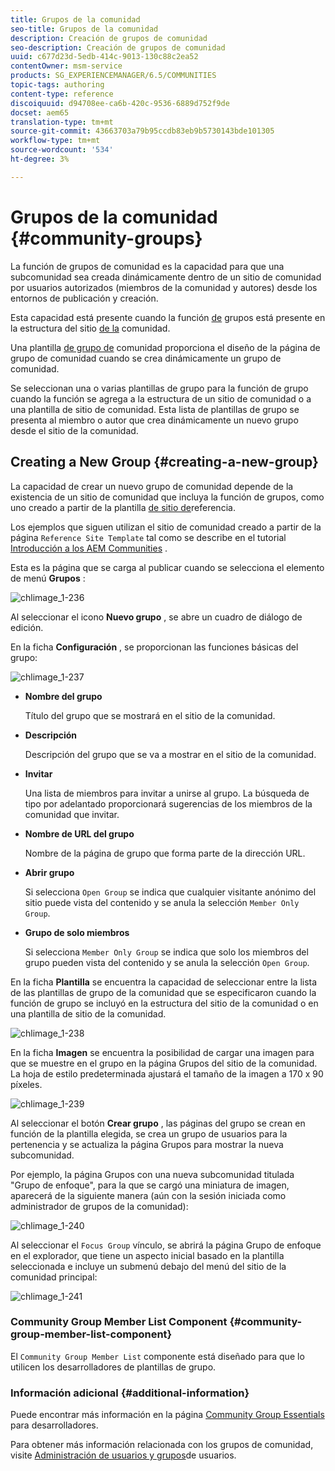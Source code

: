```yaml
---
title: Grupos de la comunidad
seo-title: Grupos de la comunidad
description: Creación de grupos de comunidad
seo-description: Creación de grupos de comunidad
uuid: c677d23d-5edb-414c-9013-130c88c2ea52
contentOwner: msm-service
products: SG_EXPERIENCEMANAGER/6.5/COMMUNITIES
topic-tags: authoring
content-type: reference
discoiquuid: d94708ee-ca6b-420c-9536-6889d752f9de
docset: aem65
translation-type: tm+mt
source-git-commit: 43663703a79b95ccdb83eb9b5730143bde101305
workflow-type: tm+mt
source-wordcount: '534'
ht-degree: 3%

---
```



# Grupos de la comunidad {#community-groups}

La función de grupos de comunidad es la capacidad para que una subcomunidad sea creada dinámicamente dentro de un sitio de comunidad por usuarios autorizados (miembros de la comunidad y autores) desde los entornos de publicación y creación.

Esta capacidad está presente cuando la función [de](/help/communities/functions.md#groups-function) grupos está presente en la estructura del sitio [de la](/help/communities/sites-console.md) comunidad.

Una plantilla [de grupo de](/help/communities/tools-groups.md) comunidad proporciona el diseño de la página de grupo de comunidad cuando se crea dinámicamente un grupo de comunidad.

Se seleccionan una o varias plantillas de grupo para la función de grupo cuando la función se agrega a la estructura de un sitio de comunidad o a una plantilla de sitio de comunidad. Esta lista de plantillas de grupo se presenta al miembro o autor que crea dinámicamente un nuevo grupo desde el sitio de la comunidad.

## Creating a New Group {#creating-a-new-group}

La capacidad de crear un nuevo grupo de comunidad depende de la existencia de un sitio de comunidad que incluya la función de grupos, como uno creado a partir de la plantilla [de sitio de](/help/communities/sites.md)referencia.

Los ejemplos que siguen utilizan el sitio de comunidad creado a partir de la página `Reference Site Template` tal como se describe en el tutorial [Introducción a los AEM Communities](/help/communities/getting-started.md) .

Esta es la página que se carga al publicar cuando se selecciona el elemento de menú **Grupos** :

![chlimage_1-236](assets/chlimage_1-236.png)

Al seleccionar el icono **Nuevo grupo** , se abre un cuadro de diálogo de edición.

En la ficha **Configuración** , se proporcionan las funciones básicas del grupo:

![chlimage_1-237](assets/chlimage_1-237.png)

* **Nombre del grupo**

   Título del grupo que se mostrará en el sitio de la comunidad.

* **Descripción**

   Descripción del grupo que se va a mostrar en el sitio de la comunidad.

* **Invitar**

   Una lista de miembros para invitar a unirse al grupo. La búsqueda de tipo por adelantado proporcionará sugerencias de los miembros de la comunidad que invitar.

* **Nombre de URL del grupo**

   Nombre de la página de grupo que forma parte de la dirección URL.

* **Abrir grupo**

   Si selecciona `Open Group` se indica que cualquier visitante anónimo del sitio puede vista del contenido y se anula la selección `Member Only Group`.

* **Grupo de solo miembros**

   Si selecciona `Member Only Group` se indica que solo los miembros del grupo pueden vista del contenido y se anula la selección `Open Group`.

En la ficha **Plantilla** se encuentra la capacidad de seleccionar entre la lista de las plantillas de grupo de la comunidad que se especificaron cuando la función de grupo se incluyó en la estructura del sitio de la comunidad o en una plantilla de sitio de la comunidad.

![chlimage_1-238](assets/chlimage_1-238.png)

En la ficha **Imagen** se encuentra la posibilidad de cargar una imagen para que se muestre en el grupo en la página Grupos del sitio de la comunidad. La hoja de estilo predeterminada ajustará el tamaño de la imagen a 170 x 90 píxeles.

![chlimage_1-239](assets/chlimage_1-239.png)

Al seleccionar el botón **Crear grupo** , las páginas del grupo se crean en función de la plantilla elegida, se crea un grupo de usuarios para la pertenencia y se actualiza la página Grupos para mostrar la nueva subcomunidad.

Por ejemplo, la página Grupos con una nueva subcomunidad titulada &quot;Grupo de enfoque&quot;, para la que se cargó una miniatura de imagen, aparecerá de la siguiente manera (aún con la sesión iniciada como administrador de grupos de la comunidad):

![chlimage_1-240](assets/chlimage_1-240.png)

Al seleccionar el `Focus Group` vínculo, se abrirá la página Grupo de enfoque en el explorador, que tiene un aspecto inicial basado en la plantilla seleccionada e incluye un submenú debajo del menú del sitio de la comunidad principal:

![chlimage_1-241](assets/chlimage_1-241.png)

### Community Group Member List Component {#community-group-member-list-component}

El `Community Group Member List` componente está diseñado para que lo utilicen los desarrolladores de plantillas de grupo.

### Información adicional {#additional-information}

Puede encontrar más información en la página [Community Group Essentials](/help/communities/essentials-groups.md) para desarrolladores.

Para obtener más información relacionada con los grupos de comunidad, visite [Administración de usuarios y grupos](/help/communities/users.md)de usuarios.
